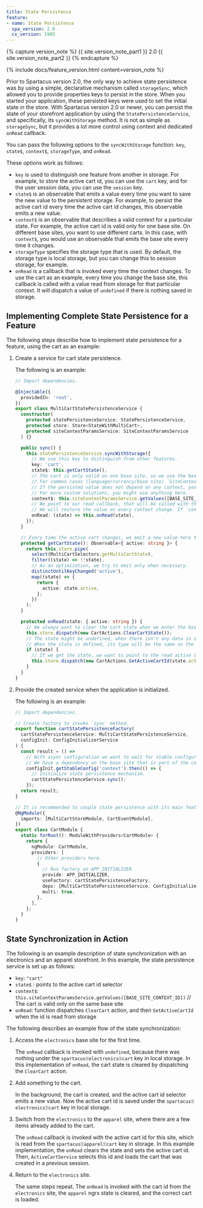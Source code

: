 ```yaml
---
title: State Persistence
feature:
- name: State Persistence
  spa_version: 2.0
  cx_version: 1905
---
```


{% capture version_note %}
{{ site.version_note_part1 }} 2.0 {{ site.version_note_part2 }}
{% endcapture %}

{% include docs/feature_version.html content=version_note %}

Prior to Spartacus version 2.0, the only way to achieve state persistence was by using a simple, declarative mechanism called `storageSync`, which allowed you to provide properties keys to persist in the store. When you started your application, these persisted keys were used to set the initial state in the store. With Spartacus version 2.0 or newer, you can persist the state of your storefront application by using the `StatePersistenceService`, and specifically, its `syncWithStorage` method. It is not as simple as `storageSync`, but it provides a lot more control using context and dedicated `onRead` callback.

You can pass the following options to the `syncWithStorage` function: `key`, `state$`, `context$`, `storageType`, and `onRead`.

These options work as follows:

- `key` is used to distinguish one feature from another in storage. For example, to store the active cart id, you can use the `cart` key, and for the user session data, you can use the `session` key.
- `state$` is an observable that emits a value every time you want to save the new value to the persistent storage. For example, to persist the active cart id every time the active cart id changes, this observable emits a new value.
- `context$` is an observable that describes a valid context for a particular state. For example, the active cart id is valid only for one base site. On different base sites, you want to use different carts. In this case, with `context$`, you would use an observable that emits the base site every time it changes.
- `storageType` specifies the storage type that is used. By default, the storage type is local storage, but you can change this to session storage, for example.
- `onRead` is a callback that is invoked every time the context changes. To use the cart as an example, every time you change the base site, this callback is called with a value read from storage for that particular context. It will dispatch a value of `undefined` if there is nothing saved in storage.

## Implementing Complete State Persistence for a Feature

The following steps describe how to implement state persistence for a feature, using the cart as an example:

1. Create a service for cart state persistence.

    The following is an example:

    ```ts
    // Import dependencies.

    @Injectable({
      providedIn: 'root',
    })
    export class MultiCartStatePersistenceService {
      constructor(
        protected statePersistenceService: StatePersistenceService,
        protected store: Store<StateWithMultiCart>,
        protected siteContextParamsService: SiteContextParamsService
      ) {}

      public sync() {
        this.statePersistenceService.syncWithStorage({
          // We use this key to distinguish from other features.
          key: 'cart',
          state$: this.getCartState(),
          // The cart is only valid on one base site, so we use the base site as a context value.
          // For common cases (language/currency/base site) `SiteContextParamsService.getValues` might be useful.
          // If the persisted value does not depend on any context, you can skip the `context$` parameter.
          // For more custom solutions, you might use anything here.
          context$: this.siteContextParamsService.getValues([BASE_SITE_CONTEXT_ID]),
          // We point to our read callback, that will be called with the value restored from persisted storage.
          // We will restore the value on every context change. If `context$` was not given, the `onRead` callback will be invoked only once, on application start.
          onRead: (state) => this.onRead(state),
        });
      }

      // Every time the active cart changes, we emit a new value here to trigger a save to storage.
      protected getCartState(): Observable<{ active: string }> {
        return this.store.pipe(
          select(MultiCartSelectors.getMultiCartState),
          filter((state) => !!state),
          // As an optimization, we try to emit only when necessary.
          distinctUntilKeyChanged('active'),
          map((state) => {
            return {
              active: state.active,
            };
          })
        );
      }

      protected onRead(state: { active: string }) {
        // We always want to clear the cart state when we enter the base site.
        this.store.dispatch(new CartActions.ClearCartState());
        // The state might be undefined, when there isn't any data in storage.
        // When the state is defined, its type will be the same as the inner type of the `state$` observable.
        if (state) {
          // If we get the state, we want to point to the read active cart id.
          this.store.dispatch(new CartActions.SetActiveCartId(state.active));
        }
      }
    }
    ```

2. Provide the created service when the application is initialized.

    The following is an example:

    ```ts
    // Import dependencies.

    // Create factory to invoke `sync` method.
    export function cartStatePersistenceFactory(
      cartStatePersistenceService: MultiCartStatePersistenceService,
      configInit: ConfigInitializerService
    ) {
      const result = () =>
        // With async configuration we want to wait for stable configuration.
        // We have a dependency on the base site that is part of the context config.
        configInit.getStableConfig('context').then(() => {
          // Initialize state persistence mechanism.
          cartStatePersistenceService.sync();
        });
      return result;
    }

    // It is recommended to couple state persistence with its main feature module.
    @NgModule({
      imports: [MultiCartStoreModule, CartEventModule],
    })
    export class CartModule {
      static forRoot(): ModuleWithProviders<CartModule> {
        return {
          ngModule: CartModule,
          providers: [
            // Other providers here.
            {
              // Run factory on APP_INITIALIZER
              provide: APP_INITIALIZER,
              useFactory: cartStatePersistenceFactory,
              deps: [MultiCartStatePersistenceService, ConfigInitializerService],
              multi: true,
            },
          ],
        };
      }
    }
    ```

## State Synchronization in Action

The following is an example description of state synchronization with an electronics and an apparel storefront. In this example, the state persistence service is set up as follows:

- `key`: `"cart"`
- `state$` : points to the active cart id selector
- `context$`: `this.siteContextParamsService.getValues([BASE_SITE_CONTEXT_ID])` // The cart is valid only on the same base site
- `onRead`: function dispatches `ClearCart` action, and then `SetActiveCartId` when the id is read from storage

The following describes an example flow of the state synchronization:

1. Access the `electronics` base site for the first time.

    The `onRead` callback is invoked with `undefined`, because there was nothing under the `spartacus⚿electronics⚿cart` key in local storage. In this implementation of `onRead`, the cart state is cleared by dispatching the `ClearCart` action.

1. Add something to the cart.

    In the background, the cart is created, and the active cart id selector emits a new value. Now the active cart id is saved under the `spartacus⚿electronics⚿cart` key in local storage.

1. Switch from the `electronics` to the `apparel` site, where there are a few items already added to the cart.

    The `onRead` callback is invoked with the active cart id for this site, which is read from the `spartacus⚿apparel⚿cart` key in storage. In this example implementation, the `onRead` clears the state and sets the active cart id. Then, `ActiveCartService` selects this id and loads the cart that was created in a previous session.
  
1. Return to the `electronics` site.

    The same steps repeat. The `onRead` is invoked with the cart id from the `electronics` site, the `apparel` ngrx state is cleared, and the correct cart is loaded.

